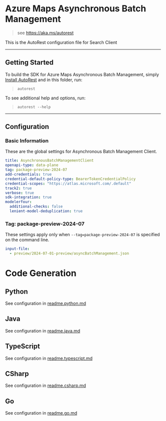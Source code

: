 # Azure Maps Asynchronous Batch Management

> see https://aka.ms/autorest

This is the AutoRest configuration file for Search Client

---

## Getting Started

To build the SDK for Azure Maps Asynchronous Batch Management, simply [Install AutoRest](https://aka.ms/autorest/install) and in this folder, run:

> `autorest`

To see additional help and options, run:

> `autorest --help`

---

## Configuration

### Basic Information

These are the global settings for Asynchronous Batch Management Client.

```yaml
title: AsynchronousBatchManagementClient
openapi-type: data-plane
tag: package-preview-2024-07
add-credentials: true
credential-default-policy-type: BearerTokenCredentialPolicy
credential-scopes: "https://atlas.microsoft.com/.default"
track2: true
verbose: true
sdk-integration: true
modelerfour:
  additional-checks: false
  lenient-model-deduplication: true
```

### Tag: package-preview-2024-07

These settings apply only when `--tag=package-preview-2024-07` is specified on the command line.

```yaml $(tag) == 'package-preview-2024-07'
input-file:
  - preview/2024-07-01-preview/asyncBatchManagement.json
```

# Code Generation

## Python

See configuration in [readme.python.md](./readme.python.md)

## Java

See configuration in [readme.java.md](./readme.java.md)

## TypeScript

See configuration in [readme.typescript.md](./readme.typescript.md)

## CSharp

See configuration in [readme.csharp.md](./readme.csharp.md)

## Go

See configuration in [readme.go.md](./readme.go.md)
